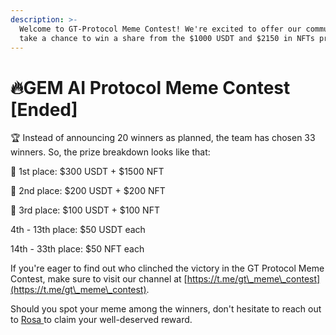 ```yaml
---
description: >-
  Welcome to GT-Protocol Meme Contest! We're excited to offer our community to
  take a chance to win a share from the $1000 USDT and $2150 in NFTs prize pool!
---
```


# 🔥GEM AI Protocol Meme Contest \[Ended]

🏆 Instead of announcing 20 winners as planned, the team has chosen 33 winners. So, the prize breakdown looks like that:

🥇 1st place: $300 USDT + $1500 NFT

🥈 2nd place: $200 USDT + $200 NFT

🥉 3rd place: $100 USDT + $100 NFT

4th - 13th place: $50 USDT each

14th - 33th place: $50 NFT each





If you're eager to find out who clinched the victory in the GT Protocol Meme Contest, make sure to visit our channel at [https://t.me/gt\_meme\_contest](https://t.me/gt\_meme\_contest).

Should you spot your meme among the winners, don't hesitate to reach out to [Rosa ](https://t.me/ROSAGTPROTOCOL)to claim your well-deserved reward.
